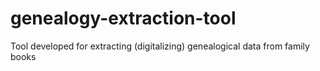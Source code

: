 # genealogy-extraction-tool
Tool developed for extracting (digitalizing) genealogical data from family books
